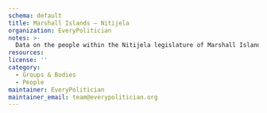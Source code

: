 ```yaml
---
schema: default
title: Marshall Islands — Nitijela
organization: EveryPolitician
notes: >-
  Data on the people within the Nitijela legislature of Marshall Islands.
resources:
license: ''
category:
  - Groups & Bodies
  - People
maintainer: EveryPolitician
maintainer_email: team@everypolitician.org
---
```

